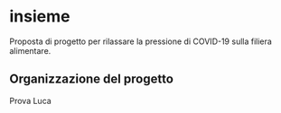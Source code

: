 # insieme
Proposta di progetto per rilassare la pressione di COVID-19 sulla filiera alimentare.

## Organizzazione del progetto 
Prova Luca
